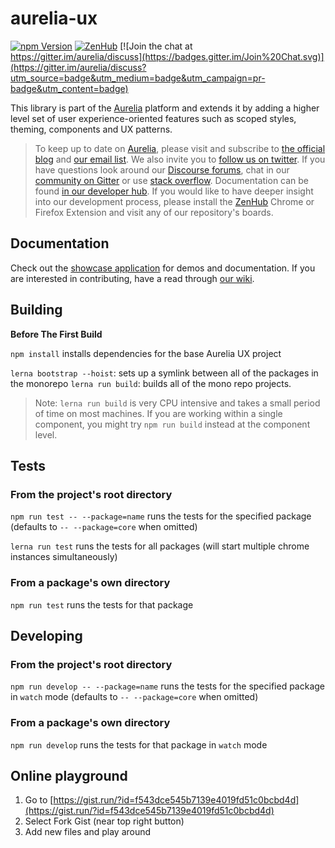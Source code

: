 # aurelia-ux

[![npm Version](https://img.shields.io/npm/v/aurelia-ux.svg)](https://www.npmjs.com/package/aurelia-ux)
[![ZenHub](https://raw.githubusercontent.com/ZenHubIO/support/master/zenhub-badge.png)](https://zenhub.io)
[![Join the chat at https://gitter.im/aurelia/discuss](https://badges.gitter.im/Join%20Chat.svg)](https://gitter.im/aurelia/discuss?utm_source=badge&utm_medium=badge&utm_campaign=pr-badge&utm_content=badge)

This library is part of the [Aurelia](http://www.aurelia.io/) platform and extends it by adding a higher level set of user experience-oriented features such as scoped styles, theming, components and UX patterns.

> To keep up to date on [Aurelia](http://www.aurelia.io/), please visit and subscribe to [the official blog](http://blog.aurelia.io/) and [our email list](http://eepurl.com/ces50j). We also invite you to [follow us on twitter](https://twitter.com/aureliaeffect). If you have questions look around our [Discourse forums](https://discourse.aurelia.io/), chat in our [community on Gitter](https://gitter.im/aurelia/discuss) or use [stack overflow](http://stackoverflow.com/search?q=aurelia). Documentation can be found [in our developer hub](http://aurelia.io/docs). If you would like to have deeper insight into our development process, please install the [ZenHub](https://zenhub.io) Chrome or Firefox Extension and visit any of our repository's boards.

## Documentation

Check out the [showcase application](https://github.com/aurelia/app-ux-showcase) for demos and documentation. If you are interested in contributing, have a read through [our wiki](https://github.com/aurelia/ux/wiki).

## Building

**Before The First Build**

`npm install` installs dependencies for the base Aurelia UX project

`lerna bootstrap --hoist`: sets up a symlink between all of the packages in the monorepo
`lerna run build`: builds all of the mono repo projects.

>Note: `lerna run build` is very CPU intensive and takes a small period of time on most machines. If you are working within a single component, you might try `npm run build` instead at the component level.

## Tests

### From the project's root directory

`npm run test -- --package=name` runs the tests for the specified package (defaults to `-- --package=core` when omitted)

`lerna run test` runs the tests for all packages (will start multiple chrome instances simultaneously)

### From a package's own directory

`npm run test` runs the tests for that package

## Developing

### From the project's root directory

`npm run develop -- --package=name` runs the tests for the specified package in `watch` mode  (defaults to `-- --package=core` when omitted)

### From a package's own directory

`npm run develop` runs the tests for that package in `watch` mode

## Online playground

1. Go to [https://gist.run/?id=f543dce545b7139e4019fd51c0bcbd4d](https://gist.run/?id=f543dce545b7139e4019fd51c0bcbd4d)
2. Select Fork Gist (near top right button)
3. Add new files and play around
